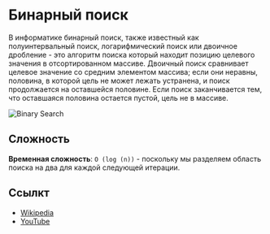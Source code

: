 # Бинарный поиск

В информатике бинарный поиск, также известный как полуинтервальный
поиск, логарифмический поиск или двоичное дробление - это алгоритм поиска
который находит позицию целевого значения в отсортированном
массиве. Двоичный поиск сравнивает целевое значение со средним
элементом массива; если они неравны, половина, в которой
цель не может лежать устранена, и поиск продолжается
на оставшейся половине. Если поиск
заканчивается тем, что оставшаяся половина остается пустой, цель не
в массиве.

![Binary Search](https://upload.wikimedia.org/wikipedia/commons/8/83/Binary_Search_Depiction.svg)

## Сложность

**Временная сложность**: `O (log (n))` - поскольку мы разделяем область поиска на два для каждой
следующей итерации.

## Ссылкт

- [Wikipedia](https://en.wikipedia.org/wiki/Binary_search_algorithm)
- [YouTube](https://www.youtube.com/watch?v=P3YID7liBug&index=29&list=PLLXdhg_r2hKA7DPDsunoDZ-Z769jWn4R8)
